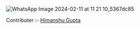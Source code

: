 ![WhatsApp Image 2024-02-11 at 11 21 10_5367dc85](https://github.com/GANESHSHARMA1/SIgnage-TV---Internship/assets/103425714/f5cf5f89-e65d-48d1-a3c8-beda6f670d35)


Contributer :- [Himanshu Gupta](https://github.com/Himanshu-jpg-star)

